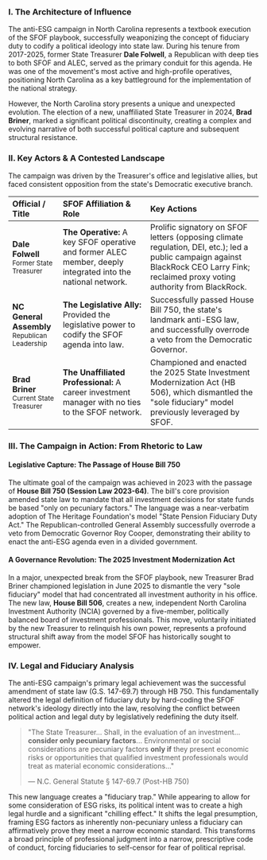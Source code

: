 ### I. The Architecture of Influence

The anti-ESG campaign in North Carolina represents a textbook execution of the SFOF playbook, successfully weaponizing the concept of fiduciary duty to codify a political ideology into state law. During his tenure from 2017-2025, former State Treasurer **Dale Folwell**, a Republican with deep ties to both SFOF and ALEC, served as the primary conduit for this agenda. He was one of the movement's most active and high-profile operatives, positioning North Carolina as a key battleground for the implementation of the national strategy.

However, the North Carolina story presents a unique and unexpected evolution. The election of a new, unaffiliated State Treasurer in 2024, **Brad Briner**, marked a significant political discontinuity, creating a complex and evolving narrative of both successful political capture and subsequent structural resistance.

### II. Key Actors & A Contested Landscape

The campaign was driven by the Treasurer's office and legislative allies, but faced consistent opposition from the state's Democratic executive branch.

| Official / Title | SFOF Affiliation & Role | Key Actions |
| :--- | :--- | :--- |
| **Dale Folwell**<br><span style="font-size: smaller;">Former State Treasurer</span> | **The Operative:** A key SFOF operative and former ALEC member, deeply integrated into the national network. | Prolific signatory on SFOF letters (opposing climate regulation, DEI, etc.); led a public campaign against BlackRock CEO Larry Fink; reclaimed proxy voting authority from BlackRock. |
| **NC General Assembly**<br><span style="font-size: smaller;">Republican Leadership</span> | **The Legislative Ally:** Provided the legislative power to codify the SFOF agenda into law. | Successfully passed House Bill 750, the state's landmark anti-ESG law, and successfully overrode a veto from the Democratic Governor. |
| **Brad Briner**<br><span style="font-size: smaller;">Current State Treasurer</span> | **The Unaffiliated Professional:** A career investment manager with no ties to the SFOF network. | Championed and enacted the 2025 State Investment Modernization Act (HB 506), which dismantled the "sole fiduciary" model previously leveraged by SFOF. |

### III. The Campaign in Action: From Rhetoric to Law

#### Legislative Capture: The Passage of House Bill 750
The ultimate goal of the campaign was achieved in 2023 with the passage of **House Bill 750 (Session Law 2023-64)**. The bill's core provision amended state law to mandate that all investment decisions for state funds be based "only on pecuniary factors." The language was a near-verbatim adoption of The Heritage Foundation's model "State Pension Fiduciary Duty Act." The Republican-controlled General Assembly successfully overrode a veto from Democratic Governor Roy Cooper, demonstrating their ability to enact the anti-ESG agenda even in a divided government.

#### A Governance Revolution: The 2025 Investment Modernization Act
In a major, unexpected break from the SFOF playbook, new Treasurer Brad Briner championed legislation in June 2025 to dismantle the very "sole fiduciary" model that had concentrated all investment authority in his office. The new law, **House Bill 506**, creates a new, independent North Carolina Investment Authority (NCIA) governed by a five-member, politically balanced board of investment professionals. This move, voluntarily initiated by the new Treasurer to relinquish his own power, represents a profound structural shift away from the model SFOF has historically sought to empower.

### IV. Legal and Fiduciary Analysis

The anti-ESG campaign's primary legal achievement was the successful amendment of state law (G.S. 147-69.7) through HB 750. This fundamentally altered the legal definition of fiduciary duty by hard-coding the SFOF network's ideology directly into the law, resolving the conflict between political action and legal duty by legislatively redefining the duty itself.

> "The State Treasurer... Shall, in the evaluation of an investment... **consider only pecuniary factors**... Environmental or social considerations are pecuniary factors **only if** they present economic risks or opportunities that qualified investment professionals would treat as material economic considerations..."
>
> — N.C. General Statute § 147-69.7 (Post-HB 750)

This new language creates a "fiduciary trap." While appearing to allow for some consideration of ESG risks, its political intent was to create a high legal hurdle and a significant "chilling effect." It shifts the legal presumption, framing ESG factors as inherently non-pecuniary unless a fiduciary can affirmatively prove they meet a narrow economic standard. This transforms a broad principle of professional judgment into a narrow, prescriptive code of conduct, forcing fiduciaries to self-censor for fear of political reprisal.
